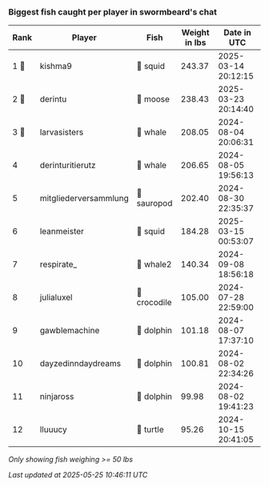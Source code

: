 ### Biggest fish caught per player in swormbeard's chat
| Rank | Player | Fish | Weight in lbs | Date in UTC |
|------|--------|-----------|---------|-----|
| 1 🥇  | kishma9 | 🦑 squid | 243.37 | 2025-03-14 20:12:15 |
| 2 🥈  | derintu | 🫎 moose | 238.43 | 2025-03-23 20:14:40 |
| 3 🥉  | larvasisters | 🐳 whale | 208.05 | 2024-08-04 20:06:31 |
| 4  | derinturitierutz | 🐳 whale | 206.65 | 2024-08-05 19:56:13 |
| 5  | mitgliederversammlung | 🦕 sauropod | 202.40 | 2024-08-30 22:35:37 |
| 6  | leanmeister | 🦑 squid | 184.28 | 2025-03-15 00:53:07 |
| 7  | respirate_ | 🐋 whale2 | 140.34 | 2024-09-08 18:56:18 |
| 8  | julialuxel | 🐊 crocodile | 105.00 | 2024-07-28 22:59:00 |
| 9  | gawblemachine | 🐬 dolphin | 101.18 | 2024-08-07 17:37:10 |
| 10  | dayzedinndaydreams | 🐬 dolphin | 100.81 | 2024-08-02 22:34:26 |
| 11  | ninjaross | 🐬 dolphin | 99.98 | 2024-08-02 19:41:23 |
| 12  | lluuucy | 🐢 turtle | 95.26 | 2024-10-15 20:41:05 |

_Only showing fish weighing >= 50 lbs_

_Last updated at 2025-05-25 10:46:11 UTC_